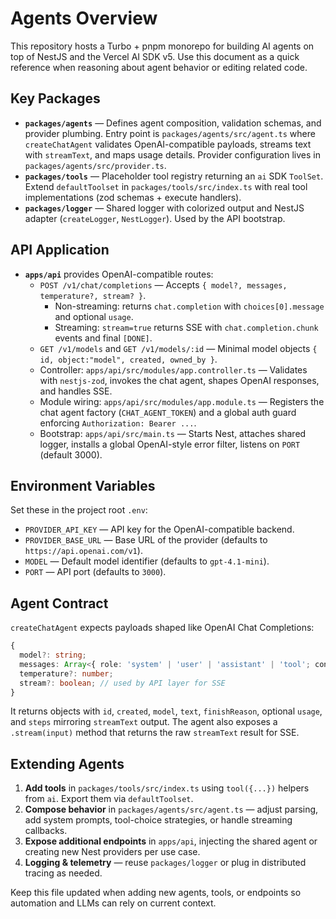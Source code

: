 # Agents Overview

This repository hosts a Turbo + pnpm monorepo for building AI agents on top of NestJS and the Vercel AI SDK v5. Use this document as a quick reference when reasoning about agent behavior or editing related code.

## Key Packages

- **`packages/agents`** — Defines agent composition, validation schemas, and provider plumbing. Entry point is `packages/agents/src/agent.ts` where `createChatAgent` validates OpenAI-compatible payloads, streams text with `streamText`, and maps usage details. Provider configuration lives in `packages/agents/src/provider.ts`.
- **`packages/tools`** — Placeholder tool registry returning an `ai` SDK `ToolSet`. Extend `defaultToolset` in `packages/tools/src/index.ts` with real tool implementations (zod schemas + execute handlers).
- **`packages/logger`** — Shared logger with colorized output and NestJS adapter (`createLogger`, `NestLogger`). Used by the API bootstrap.

## API Application

- **`apps/api`** provides OpenAI-compatible routes:
  - `POST /v1/chat/completions` — Accepts `{ model?, messages, temperature?, stream? }`.
    - Non-streaming: returns `chat.completion` with `choices[0].message` and optional `usage`.
    - Streaming: `stream=true` returns SSE with `chat.completion.chunk` events and final `[DONE]`.
  - `GET /v1/models` and `GET /v1/models/:id` — Minimal model objects `{ id, object:"model", created, owned_by }`.
  - Controller: `apps/api/src/modules/app.controller.ts` — Validates with `nestjs-zod`, invokes the chat agent, shapes OpenAI responses, and handles SSE.
  - Module wiring: `apps/api/src/modules/app.module.ts` — Registers the chat agent factory (`CHAT_AGENT_TOKEN`) and a global auth guard enforcing `Authorization: Bearer ...`.
  - Bootstrap: `apps/api/src/main.ts` — Starts Nest, attaches shared logger, installs a global OpenAI-style error filter, listens on `PORT` (default 3000).

## Environment Variables

Set these in the project root `.env`:

- `PROVIDER_API_KEY` — API key for the OpenAI-compatible backend.
- `PROVIDER_BASE_URL` — Base URL of the provider (defaults to `https://api.openai.com/v1`).
- `MODEL` — Default model identifier (defaults to `gpt-4.1-mini`).
- `PORT` — API port (defaults to `3000`).

## Agent Contract

`createChatAgent` expects payloads shaped like OpenAI Chat Completions:

```ts
{
  model?: string;
  messages: Array<{ role: 'system' | 'user' | 'assistant' | 'tool'; content: string }>;
  temperature?: number;
  stream?: boolean; // used by API layer for SSE
}
```

It returns objects with `id`, `created`, `model`, `text`, `finishReason`, optional `usage`, and `steps` mirroring `streamText` output. The agent also exposes a `.stream(input)` method that returns the raw `streamText` result for SSE.

## Extending Agents

1. **Add tools** in `packages/tools/src/index.ts` using `tool({...})` helpers from `ai`. Export them via `defaultToolset`.
2. **Compose behavior** in `packages/agents/src/agent.ts` — adjust parsing, add system prompts, tool-choice strategies, or handle streaming callbacks.
3. **Expose additional endpoints** in `apps/api`, injecting the shared agent or creating new Nest providers per use case.
4. **Logging & telemetry** — reuse `packages/logger` or plug in distributed tracing as needed.

Keep this file updated when adding new agents, tools, or endpoints so automation and LLMs can rely on current context.
